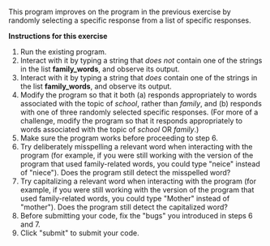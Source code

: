 This program improves on the program in the previous exercise by randomly selecting a specific response from a list of specific responses.

**Instructions for this exercise**

1. Run the existing program.
2. Interact with it by typing a string that *does not* contain one of the strings in the list **family_words**, and observe its output.
3. Interact with it by typing a string that *does* contain one of the strings in the list **family_words**, and observe its output.
4. Modify the program so that it both (a) responds appropriately to words associated with the topic of *school*, rather than *family*, and (b) responds with one of three randomly selected specific responses. (For more of a challenge, modify the program so that it responds appropriately to words associated with the topic of *school* OR *family*.)
5. Make sure the program works before proceeding to step 6.
6. Try deliberately misspelling a relevant word when interacting with the program (for example, if you were still working with the version of the program that used family-related words, you could type "neice" instead of "niece"). Does the program still detect the misspelled word?
7. Try capitalizing a relevant word when interacting with the program (for example, if you were still working with the version of the program that used family-related words, you could type "Mother" instead of "mother"). Does the program still detect the capitalized word?
8. Before submitting your code, fix the "bugs" you introduced in steps 6 and 7.
9. Click "submit" to submit your code.
